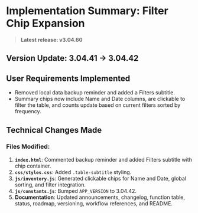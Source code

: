 # Implementation Summary: Filter Chip Expansion

> **Latest release: v3.04.60**

## Version Update: 3.04.41 → 3.04.42

## User Requirements Implemented

- Removed local data backup reminder and added a Filters subtitle.
- Summary chips now include Name and Date columns, are clickable to filter the table, and counts update based on current filters sorted by frequency.

## Technical Changes Made

### Files Modified:
1. **`index.html`**: Commented backup reminder and added Filters subtitle with chip container.
2. **`css/styles.css`**: Added `.table-subtitle` styling.
3. **`js/inventory.js`**: Generated clickable chips for Name and Date, global sorting, and filter integration.
4. **`js/constants.js`**: Bumped `APP_VERSION` to 3.04.42.
5. **Documentation**: Updated announcements, changelog, function table, status, roadmap, versioning, workflow references, and README.
